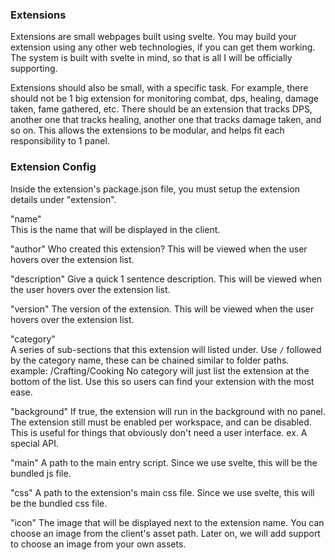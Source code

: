 
### Extensions
Extensions are small webpages built using svelte.
You may build your extension using any other web technologies, if you can get them working.
The system is built with svelte in mind, so that is all I will be officially supporting.

Extensions should also be small, with a specific task.
For example, there should not be 1 big extension for monitoring combat, dps, healing, damage taken, fame gathered, etc.
There should be an extension that tracks DPS, another one that tracks healing, another one that tracks damage taken, and so on.
This allows the extensions to be modular, and helps fit each responsibility to 1 panel.

### Extension Config
Inside the extension's package.json file, you must setup the extension details under "extension". 

"name"          
    This is the name that will be displayed in the client.

"author"
    Who created this extension?
    This will be viewed when the user hovers over the extension list.

"description"
    Give a quick 1 sentence description.
    This will be viewed when the user hovers over the extension list.

"version"
    The version of the extension.
    This will be viewed when the user hovers over the extension list.

"category"      
    A series of sub-sections that this extension will listed under. 
    Use `/` followed by the category name, these can be chained similar to folder paths.
    example: /Crafting/Cooking
    No category will just list the extension at the bottom of the list.
    Use this so users can find your extension with the most ease.

"background"
    If true, the extension will run in the background with no panel.
    The extension still must be enabled per workspace, and can be disabled.
    This is useful for things that obviously don't need a user interface.
    ex. A special API.

"main"
    A path to the main entry script. 
    Since we use svelte, this will be the bundled js file.

"css"
    A path to the extension's main css file.
    Since we use svelte, this will be the bundled css file.

"icon"
    The image that will be displayed next to the extension name.
    You can choose an image from the client's asset path.
    Later on, we will add support to choose an image from your own assets.